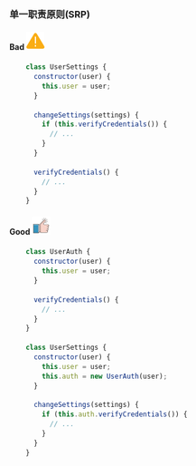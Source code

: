 ### 单一职责原则(SRP)

#### Bad  ![logo](./images/icon_bad.svg ':size=WIDTHxHEIGHT')
```js
	class UserSettings {
	  constructor(user) {
	    this.user = user;
	  }
	
	  changeSettings(settings) {
	    if (this.verifyCredentials()) {
	      // ...
	    }
	  }
	
	  verifyCredentials() {
	    // ...
	  }
	}
```
#### Good  ![logo](./images/icon_good.svg ':size=WIDTHxHEIGHT')
```js
	class UserAuth {
	  constructor(user) {
	    this.user = user;
	  }
	
	  verifyCredentials() {
	    // ...
	  }
	}
	
	class UserSettings {
	  constructor(user) {
	    this.user = user;
	    this.auth = new UserAuth(user);
	  }
	
	  changeSettings(settings) {
	    if (this.auth.verifyCredentials()) {
	      // ...
	    }
	  }
	}
```